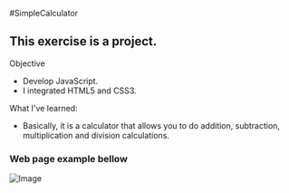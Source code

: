 #SimpleCalculator
## This exercise is a project.

Objective
 - Develop JavaScript.
- I integrated HTML5 and CSS3.

What I've learned:
 - Basically, it is a calculator that allows you to do addition, subtraction, multiplication and division calculations.





### Web page example bellow
![Image](https://github.com/user-attachments/assets/34b16f66-90a0-4582-b5ac-50697598beff)
